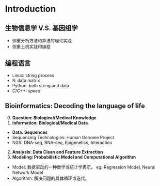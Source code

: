 # Introduction
## 生物信息学 V.S. 基因组学
* 侧重分析方法和算法的理论实践
* 侧重上机实践和编程
## 编程语言
* Linux: string process
* R: data matrix
* Python: both string and data
* *C/C++: speed*
## Bioinformatics: Decoding the language of life
0. **Question: Biological/Medical Knowledge**
1. **Information: Biological/Medical Data**
* **Data: Sequences**
* Sequencing Technologies: Human Genome Project
* NGS: DNA-seq, RNA-seq, Epigenetics, Interaction
2. **Analysis: Data Clean and Feature Extraction**
3. **Modeling: Probabilistic Model and Computational Algorithm**
* Model: 数据驱动的一种数学或统计学表示。 eg. Regression Model, Neural Network Model
* Algorithm: 解决问题的具体循环或迭代。
